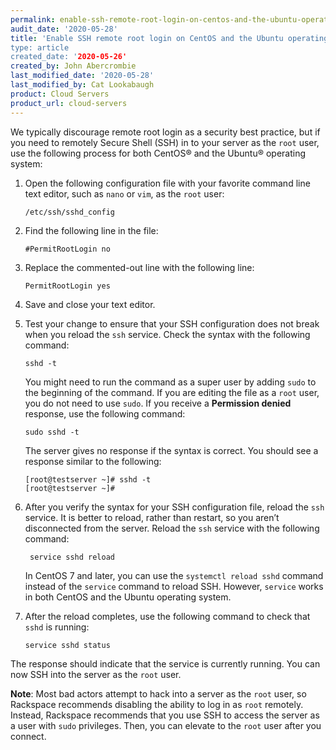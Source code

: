 ```yaml
---
permalink: enable-ssh-remote-root-login-on-centos-and-the-ubuntu-operating-system/
audit_date: '2020-05-28'
title: 'Enable SSH remote root login on CentOS and the Ubuntu operating system
type: article
created_date: '2020-05-26'
created_by: John Abercrombie
last_modified_date: '2020-05-28'
last_modified_by: Cat Lookabaugh
product: Cloud Servers
product_url: cloud-servers
---
```


We typically discourage remote root login as a security best practice, but if you need to remotely
Secure Shell (SSH) in to your server as the `root` user, use the following process for both CentOS&reg;
and the Ubuntu&reg; operating system:

1. Open the following configuration file with your favorite command line text editor, such as `nano`
   or `vim`, as the `root` user:

       /etc/ssh/sshd_config

2. Find the following line in the file:

       #PermitRootLogin no

3. Replace the commented-out line with the following line:

       PermitRootLogin yes

4. Save and close your text editor. 

5. Test your change to ensure that your SSH configuration does not break when you reload the `ssh`
   service. Check the syntax with the following command:

       sshd -t

   You might need to run the command as a super user by adding `sudo` to the beginning of the command.
   If you are editing the file as a `root` user, you do not need to use `sudo`. If you receive a 
   **Permission denied** response, use the following command:

       sudo sshd -t

   The server gives no response if the syntax is correct. You should see a response similar to the following:

       [root@testserver ~]# sshd -t
       [root@testserver ~]#


6. After you verify the syntax for your SSH configuration file, reload the `ssh` service. It is better to
   reload, rather than restart, so you aren’t disconnected from the server. Reload the `ssh` service with
   the following command:

        service sshd reload
        
   In CentOS 7 and later, you can use the `systemctl reload sshd` command instead of the `service`
   command to reload SSH. However, `service` works in both CentOS and the Ubuntu operating system.

7. After the reload completes, use the following command to check that `sshd` is running:

       service sshd status

The response should indicate that the service is currently running. You can now SSH into the server as
the `root` user.

**Note**:  Most bad actors attempt to hack into a server as the `root` user, so Rackspace recommends
disabling the ability to log in as `root` remotely. Instead, Rackspace recommends that you use SSH to
access the server as a user with `sudo` privileges. Then, you can elevate to the `root` user after you
connect.
